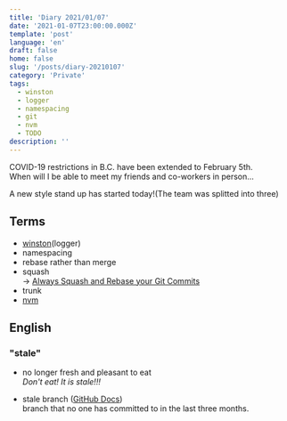 ```yaml
---
title: 'Diary 2021/01/07'
date: '2021-01-07T23:00:00.000Z'
template: 'post'
language: 'en'
draft: false
home: false
slug: '/posts/diary-20210107'
category: 'Private'
tags:
  - winston
  - logger
  - namespacing
  - git
  - nvm
  - TODO
description: ''
---
```


COVID-19 restrictions in B.C. have been extended to February 5th.<br />
When will I be able to meet my friends and co-workers in person...

A new style stand up has started today!(The team was splitted into three)

## Terms

- [winston](npmjs.com/package/winston)(logger)
- namespacing
- rebase rather than merge
- squash<br />
  -> [Always Squash and Rebase your Git Commits](https://blog.carbonfive.com/always-squash-and-rebase-your-git-commits/)
- trunk
- [nvm](http://nvm.sh)

## English

### "stale"

- no longer fresh and pleasant to eat<br />
  <i>Don't eat! It is stale!!!</i>

- stale branch ([GitHub Docs](https://docs.github.com/en/free-pro-team@latest/github/administering-a-repository/viewing-branches-in-your-repository))<br />
  branch that no one has committed to in the last three months.
